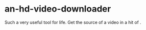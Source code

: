 # an-hd-video-downloader
Such a very useful tool for life. Get the source of a video in a hit of <ENTER>.
